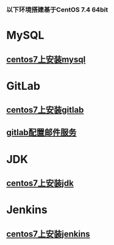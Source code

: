 ### 以下环境搭建基于CentOS 7.4 64bit
# MySQL
## [centos7上安装mysql](https://github.com/chengpeng2015/mysql/wiki/centos7%E4%B8%8A%E5%AE%89%E8%A3%85mysql)


# GitLab
## [centos7上安装gitlab](https://github.com/chengpeng2015/Jenkins-case/wiki/centos7%E4%B8%8A%E5%AE%89%E8%A3%85gitlab)
## [gitlab配置邮件服务](https://github.com/chengpeng2015/Jenkins-case/wiki/gitlab%E9%85%8D%E7%BD%AE%E9%82%AE%E4%BB%B6%E6%9C%8D%E5%8A%A1)

# JDK
## [centos7上安装jdk](https://github.com/chengpeng2015/Jenkins-case/wiki/centos7%E4%B8%8A%E5%AE%89%E8%A3%85jdk)

# Jenkins
## [centos7上安装jenkins](https://github.com/chengpeng2015/Jenkins-case/wiki/centos7%E4%B8%8A%E5%AE%89%E8%A3%85Jenkins)
